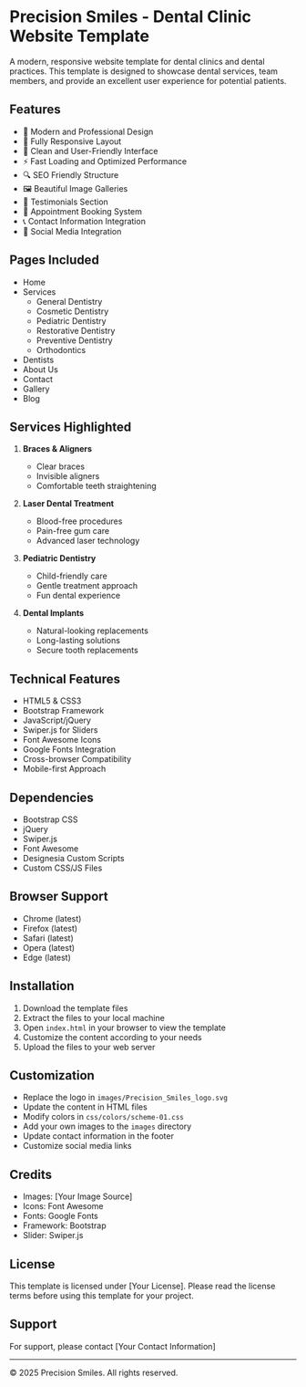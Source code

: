 # Precision Smiles - Dental Clinic Website Template

A modern, responsive website template for dental clinics and dental practices. This template is designed to showcase dental services, team members, and provide an excellent user experience for potential patients.

## Features

- 🦷 Modern and Professional Design
- 📱 Fully Responsive Layout
- 🎨 Clean and User-Friendly Interface
- ⚡ Fast Loading and Optimized Performance
- 🔍 SEO Friendly Structure
- 🖼️ Beautiful Image Galleries
- 📝 Testimonials Section
- 📅 Appointment Booking System
- 📞 Contact Information Integration
- 🔗 Social Media Integration

## Pages Included

- Home
- Services
  - General Dentistry
  - Cosmetic Dentistry
  - Pediatric Dentistry
  - Restorative Dentistry
  - Preventive Dentistry
  - Orthodontics
- Dentists
- About Us
- Contact
- Gallery
- Blog

## Services Highlighted

1. **Braces & Aligners**
   - Clear braces
   - Invisible aligners
   - Comfortable teeth straightening

2. **Laser Dental Treatment**
   - Blood-free procedures
   - Pain-free gum care
   - Advanced laser technology

3. **Pediatric Dentistry**
   - Child-friendly care
   - Gentle treatment approach
   - Fun dental experience

4. **Dental Implants**
   - Natural-looking replacements
   - Long-lasting solutions
   - Secure tooth replacements

## Technical Features

- HTML5 & CSS3
- Bootstrap Framework
- JavaScript/jQuery
- Swiper.js for Sliders
- Font Awesome Icons
- Google Fonts Integration
- Cross-browser Compatibility
- Mobile-first Approach

## Dependencies

- Bootstrap CSS
- jQuery
- Swiper.js
- Font Awesome
- Designesia Custom Scripts
- Custom CSS/JS Files

## Browser Support

- Chrome (latest)
- Firefox (latest)
- Safari (latest)
- Opera (latest)
- Edge (latest)

## Installation

1. Download the template files
2. Extract the files to your local machine
3. Open `index.html` in your browser to view the template
4. Customize the content according to your needs
5. Upload the files to your web server

## Customization

- Replace the logo in `images/Precision_Smiles_logo.svg`
- Update the content in HTML files
- Modify colors in `css/colors/scheme-01.css`
- Add your own images to the `images` directory
- Update contact information in the footer
- Customize social media links

## Credits

- Images: [Your Image Source]
- Icons: Font Awesome
- Fonts: Google Fonts
- Framework: Bootstrap
- Slider: Swiper.js

## License

This template is licensed under [Your License]. Please read the license terms before using this template for your project.

## Support

For support, please contact [Your Contact Information]

---

© 2025 Precision Smiles. All rights reserved.